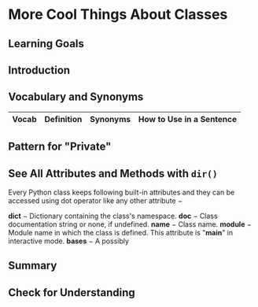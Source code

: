 # More Cool Things About Classes

## Learning Goals


## Introduction


## Vocabulary and Synonyms

| Vocab | Definition | Synonyms | How to Use in a Sentence
| --- | --- | --- | ---


## Pattern for "Private"


## See All Attributes and Methods with `dir()`

Every Python class keeps following built-in attributes and they can be accessed using dot operator like any other attribute −

__dict__ − Dictionary containing the class's namespace.
__doc__ − Class documentation string or none, if undefined.
__name__ − Class name.
__module__ − Module name in which the class is defined. This attribute is "__main__" in interactive mode.
__bases__ − A possibly 
## Summary

## Check for Understanding

